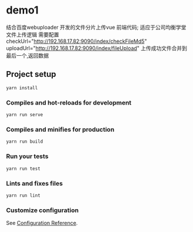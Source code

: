 # demo1
结合百度webuploader 开发的文件分片上传vue 前端代码;
适应于公司均衡学堂文件上传逻辑
需要配置
checkUrl="http://192.168.17.82:9090/index/checkFileMd5"
uploadUrl="http://192.168.17.82:9090/index/fileUpload"
上传成功文件合并到最后一个,返回数据


## Project setup
```
yarn install
```

### Compiles and hot-reloads for development
```
yarn run serve
```

### Compiles and minifies for production
```
yarn run build
```

### Run your tests
```
yarn run test
```

### Lints and fixes files
```
yarn run lint
```

### Customize configuration
See [Configuration Reference](https://cli.vuejs.org/config/).
